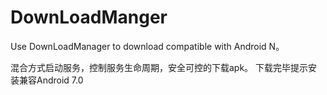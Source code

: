 # DownLoadManger
Use DownLoadManager to download compatible with Android N。

混合方式启动服务，控制服务生命周期，安全可控的下载apk。
下载完毕提示安装兼容Android 7.0
